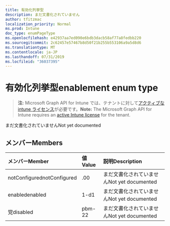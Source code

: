 ```yaml
---
title: 有効化列挙型
description: まだ文書化されていません
author: tfitzmac
localization_priority: Normal
ms.prod: Intune
doc_type: enumPageType
ms.openlocfilehash: e42937aa7ed090e6bdb3dacb58af77a8fedbb220
ms.sourcegitcommit: 2c62457e57467b8d50f21b255b553106a9a5d8d6
ms.translationtype: MT
ms.contentlocale: ja-JP
ms.lasthandoff: 07/31/2019
ms.locfileid: "36037395"
---
```

# <a name="enablement-enum-type"></a><span data-ttu-id="065a8-103">有効化列挙型</span><span class="sxs-lookup"><span data-stu-id="065a8-103">enablement enum type</span></span>

> <span data-ttu-id="065a8-104">**注:** Microsoft Graph API for Intune では、テナントに対して[アクティブな intune ライセンス](https://go.microsoft.com/fwlink/?linkid=839381)が必要です。</span><span class="sxs-lookup"><span data-stu-id="065a8-104">**Note:** The Microsoft Graph API for Intune requires an [active Intune license](https://go.microsoft.com/fwlink/?linkid=839381) for the tenant.</span></span>

<span data-ttu-id="065a8-105">まだ文書化されていません</span><span class="sxs-lookup"><span data-stu-id="065a8-105">Not yet documented</span></span>

## <a name="members"></a><span data-ttu-id="065a8-106">メンバー</span><span class="sxs-lookup"><span data-stu-id="065a8-106">Members</span></span>
|<span data-ttu-id="065a8-107">メンバー</span><span class="sxs-lookup"><span data-stu-id="065a8-107">Member</span></span>|<span data-ttu-id="065a8-108">値</span><span class="sxs-lookup"><span data-stu-id="065a8-108">Value</span></span>|<span data-ttu-id="065a8-109">説明</span><span class="sxs-lookup"><span data-stu-id="065a8-109">Description</span></span>|
|:---|:---|:---|
|<span data-ttu-id="065a8-110">notConfigured</span><span class="sxs-lookup"><span data-stu-id="065a8-110">notConfigured</span></span>|<span data-ttu-id="065a8-111">.0</span><span class="sxs-lookup"><span data-stu-id="065a8-111">0</span></span>|<span data-ttu-id="065a8-112">まだ文書化されていません</span><span class="sxs-lookup"><span data-stu-id="065a8-112">Not yet documented</span></span>|
|<span data-ttu-id="065a8-113">enabled</span><span class="sxs-lookup"><span data-stu-id="065a8-113">enabled</span></span>|<span data-ttu-id="065a8-114">1-d</span><span class="sxs-lookup"><span data-stu-id="065a8-114">1</span></span>|<span data-ttu-id="065a8-115">まだ文書化されていません</span><span class="sxs-lookup"><span data-stu-id="065a8-115">Not yet documented</span></span>|
|<span data-ttu-id="065a8-116">党</span><span class="sxs-lookup"><span data-stu-id="065a8-116">disabled</span></span>|<span data-ttu-id="065a8-117">pbm-2</span><span class="sxs-lookup"><span data-stu-id="065a8-117">2</span></span>|<span data-ttu-id="065a8-118">まだ文書化されていません</span><span class="sxs-lookup"><span data-stu-id="065a8-118">Not yet documented</span></span>|



